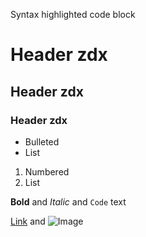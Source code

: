 Syntax highlighted code block

# Header zdx
## Header zdx
### Header zdx

- Bulleted
- List

1. Numbered
2. List

**Bold** and _Italic_ and `Code` text

[Link](https://juejin.cn/ios) and ![Image](https://p6-juejin.byteimg.com/tos-cn-i-k3u1fbpfcp/0988fd193011461eaef85dfd82eb06e8~tplv-k3u1fbpfcp-zoom-crop-mark:1304:1304:1304:734.image?)
